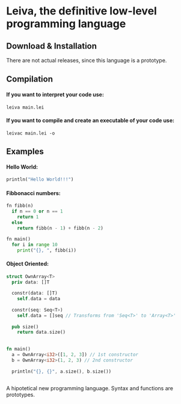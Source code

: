 # Leiva, the definitive low-level programming language
## Download & Installation
There are not actual releases, since this language is a prototype. 
## Compilation

#### If you want to interpret your code use:
```
leiva main.lei
```

#### If you want to compile and create an executable of your code use:
```
leivac main.lei -o
```

## Examples
#### Hello World:
```python
println("Hello World!!!")
```
#### Fibbonacci numbers:
```python
fn fibb(n)
  if n == 0 or n == 1
    return 1
  else 
    return fibb(n - 1) + fibb(n - 2)

fn main()
  for i in range 10
    print("{}, ", fibb(i))

```

#### Object Oriented:
```rust
struct OwnArray<T>
  priv data: []T
  
  constr(data: []T)
    self.data = data
  
  constr(seq: Seq<T>)
    self.data = []seq // Transforms from 'Seq<T>' to 'Array<T>'
    
  pub size()
    return data.size()
    
    
fn main()
  a = OwnArray<i32>([1, 2, 3]) // 1st constructor
  b = OwnArray<i32>(1, 2, 3) // 2nd constructor
  
  println("{}, {}", a.size(), b.size())
  
```
A hipotetical new programming language. Syntax and functions are prototypes.
